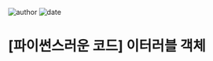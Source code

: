 
![author](https://img.shields.io/badge/author-daesungRa-lightgray.svg?style=flat-square)
![date](https://img.shields.io/badge/date-190717-lightgray.svg?style=flat-square)

# [파이썬스러운 코드] 이터러블 객체

